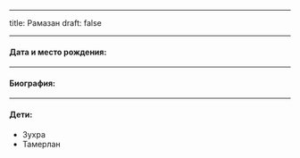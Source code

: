 
---
title: Рамазан
draft: false

---
#### Дата и место рождения:

---
#### Биография:


---
#### Дети:
- Зухра
- Тамерлан